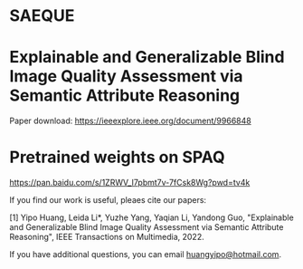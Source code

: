 # SAEQUE
# Explainable and Generalizable Blind Image Quality Assessment via Semantic Attribute Reasoning


Paper download: https://ieeexplore.ieee.org/document/9966848

# Pretrained weights on SPAQ
https://pan.baidu.com/s/1ZRWV_I7pbmt7v-7fCsk8Wg?pwd=tv4k


If you find our work is useful, pleaes cite our papers:

[1] Yipo Huang, Leida Li*, Yuzhe Yang, Yaqian Li, Yandong Guo, "Explainable and Generalizable Blind Image Quality Assessment via Semantic Attribute Reasoning", IEEE Transactions on Multimedia, 2022. 

If you have additional questions, you can email huangyipo@hotmail.com.
